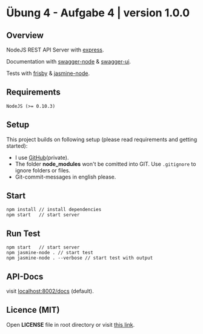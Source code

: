 # Übung 4 - Aufgabe 4 | version 1.0.0

## Overview

NodeJS REST API Server with [express](https://www.npmjs.org/package/express).

Documentation with [swagger-node](https://www.npmjs.org/package/swagger-node-express) & [swagger-ui](https://www.npmjs.org/package/swagger-ui).

Tests with [frisby](https://www.npmjs.org/package/frisby) & [jasmine-node](https://www.npmjs.org/package/jasmine-node).

## Requirements

    NodeJS (>= 0.10.3)

## Setup

This project builds on following setup (please read requirements and getting started):

- I use [GitHub](https://github.com/Sw0rdiX/Abgabe4)(private).
- The folder __node_modules__ won't be comitted into GIT. Use ```.gitignore``` to ignore folders or files.
- Git-commit-messages in english please.

## Start

    npm install // install dependencies
    npm start   // start server

## Run Test

    npm start   // start server
    npm jasmine-node . // start test
    npm jasmine-node . --verbose // start test with output

## API-Docs

visit [localhost:8002/docs](http://localhost:8002/docs) (default).

## Licence (MIT)

Open **LICENSE** file in root directory or visit [this link](http://opensource.org/licenses/MIT).
